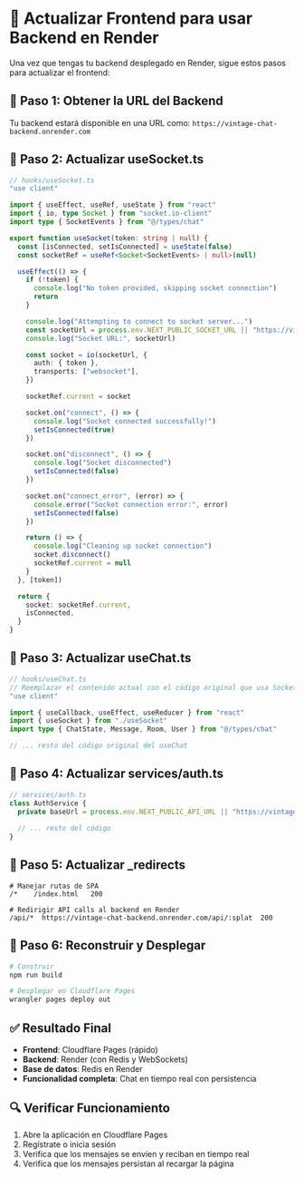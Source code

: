 # 🔄 Actualizar Frontend para usar Backend en Render

Una vez que tengas tu backend desplegado en Render, sigue estos pasos para actualizar el frontend:

## 📝 **Paso 1: Obtener la URL del Backend**

Tu backend estará disponible en una URL como:
`https://vintage-chat-backend.onrender.com`

## 🔧 **Paso 2: Actualizar useSocket.ts**

```typescript
// hooks/useSocket.ts
"use client"

import { useEffect, useRef, useState } from "react"
import { io, type Socket } from "socket.io-client"
import type { SocketEvents } from "@/types/chat"

export function useSocket(token: string | null) {
  const [isConnected, setIsConnected] = useState(false)
  const socketRef = useRef<Socket<SocketEvents> | null>(null)

  useEffect(() => {
    if (!token) {
      console.log("No token provided, skipping socket connection")
      return
    }

    console.log("Attempting to connect to socket server...")
    const socketUrl = process.env.NEXT_PUBLIC_SOCKET_URL || "https://vintage-chat-backend.onrender.com"
    console.log("Socket URL:", socketUrl)

    const socket = io(socketUrl, {
      auth: { token },
      transports: ["websocket"],
    })

    socketRef.current = socket

    socket.on("connect", () => {
      console.log("Socket connected successfully!")
      setIsConnected(true)
    })

    socket.on("disconnect", () => {
      console.log("Socket disconnected")
      setIsConnected(false)
    })

    socket.on("connect_error", (error) => {
      console.error("Socket connection error:", error)
      setIsConnected(false)
    })

    return () => {
      console.log("Cleaning up socket connection")
      socket.disconnect()
      socketRef.current = null
    }
  }, [token])

  return {
    socket: socketRef.current,
    isConnected,
  }
}
```

## 🔧 **Paso 3: Actualizar useChat.ts**

```typescript
// hooks/useChat.ts
// Reemplazar el contenido actual con el código original que usa Socket.io
"use client"

import { useCallback, useEffect, useReducer } from "react"
import { useSocket } from "./useSocket"
import type { ChatState, Message, Room, User } from "@/types/chat"

// ... resto del código original del useChat
```

## 🔧 **Paso 4: Actualizar services/auth.ts**

```typescript
// services/auth.ts
class AuthService {
  private baseUrl = process.env.NEXT_PUBLIC_API_URL || "https://vintage-chat-backend.onrender.com"
  
  // ... resto del código
}
```

## 🔧 **Paso 5: Actualizar _redirects**

```
# Manejar rutas de SPA
/*    /index.html   200

# Redirigir API calls al backend en Render
/api/*  https://vintage-chat-backend.onrender.com/api/:splat  200
```

## 🚀 **Paso 6: Reconstruir y Desplegar**

```bash
# Construir
npm run build

# Desplegar en Cloudflare Pages
wrangler pages deploy out
```

## ✅ **Resultado Final**

- **Frontend**: Cloudflare Pages (rápido)
- **Backend**: Render (con Redis y WebSockets)
- **Base de datos**: Redis en Render
- **Funcionalidad completa**: Chat en tiempo real con persistencia

## 🔍 **Verificar Funcionamiento**

1. Abre la aplicación en Cloudflare Pages
2. Regístrate o inicia sesión
3. Verifica que los mensajes se envíen y reciban en tiempo real
4. Verifica que los mensajes persistan al recargar la página 